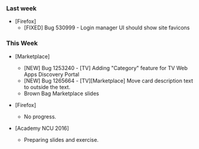 ### Last week

* [Firefox]
  - [FIXED] Bug 530999 - Login manager UI should show site favicons

### This Week

* [Marketplace]
  - [NEW] Bug 1253240 - [TV] Adding "Category" feature for TV Web Apps Discovery Portal
  - [NEW] Bug 1265664 - [TV][Marketplace] Move card description text to outside the text.
  - Brown Bag Marketplace slides

* [Firefox]
  - No progress.

* [Academy NCU 2016]
  - Preparing slides and exercise.
